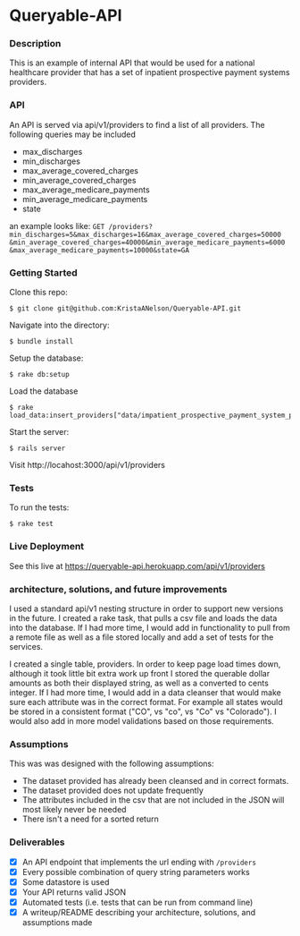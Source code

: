 # Queryable-API

### Description

This is an example of internal API that would be used for a national healthcare provider that has a set of inpatient prospective payment systems providers.

### API
An API is served via api/v1/providers to find a list of all providers. The following queries may be included
- max_discharges
- min_discharges
- max_average_covered_charges
- min_average_covered_charges
- max_average_medicare_payments
- min_average_medicare_payments
- state

an example looks like:
`GET /providers?min_discharges=5&max_discharges=16&max_average_covered_charges=50000
&min_average_covered_charges=40000&min_average_medicare_payments=6000
&max_average_medicare_payments=10000&state=GA`


### Getting Started

Clone this repo:

```
$ git clone git@github.com:KristaANelson/Queryable-API.git
```

Navigate into the directory:

```
$ bundle install
```

Setup the database:

```
$ rake db:setup
```

Load the database

```
$ rake load_data:insert_providers["data/impatient_prospective_payment_system_providers.csv"]
```

Start the server:

```
$ rails server
```

Visit http://locahost:3000/api/v1/providers

### Tests

To run the tests:
```
$ rake test
```

### Live Deployment
See this live at https://queryable-api.herokuapp.com/api/v1/providers

### architecture, solutions, and future improvements
I used a standard api/v1 nesting structure in order to support new versions in the future.
I created a rake task, that pulls a csv file and loads the data into the database. If I had more time, I would add in functionality to pull from a remote file as well as a file stored locally and add a set of tests for the services.

I created a single table, providers. In order to keep page load times down, although it took little bit extra work up front I stored the querable dollar amounts as both their displayed string, as well as a converted to cents integer. If I had more time, I would add in a data cleanser that would make sure each attribute was in the correct format. For example all states would be stored in a consistent format ("CO", vs "co", vs "Co" vs "Colorado"). I would also add in more model validations based on those requirements.

### Assumptions

This was was designed with the following assumptions:
- The dataset provided has already been cleansed and in correct formats.
- The dataset provided does not update frequently
- The attributes included in the csv that are not included in the JSON will most likely never be needed
- There isn't a need for a sorted return

### Deliverables
- [x] An API endpoint that implements the url ending with `/providers`
- [x] Every possible combination of query string parameters works
- [x] Some datastore is used
- [x] Your API returns valid JSON
- [x] Automated tests (i.e. tests that can be run from command line)
- [x] A writeup/README describing your architecture, solutions, and assumptions  made
